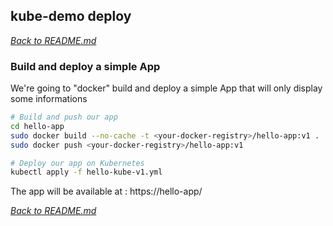 ## kube-demo deploy

*[Back to README.md](https://github.com/seb54000/kube-demo/tree/master/hello-app/README.md)*

### Build and deploy a simple App

We're going to "docker" build and deploy a simple App that will only display some informations

```bash
# Build and push our app
cd hello-app
sudo docker build --no-cache -t <your-docker-registry>/hello-app:v1 .
sudo docker push <your-docker-registry>/hello-app:v1

# Deploy our app on Kubernetes
kubectl apply -f hello-kube-v1.yml
```

The app will be available at : https://hello-app/


*[Back to README.md](https://github.com/seb54000/kube-demo/tree/master/hello-app/README.md)*
